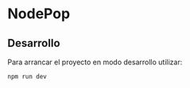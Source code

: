 # NodePop

## Desarrollo

Para arrancar el proyecto en modo desarrollo utilizar:

```sh
npm run dev
```